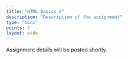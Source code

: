 ```yaml
---
title: "HTML Basics 2"
description: "Description of the assignment"
type: "mini"
points: 5
layout: wide
---
```


Assignment details will be posted shortly.